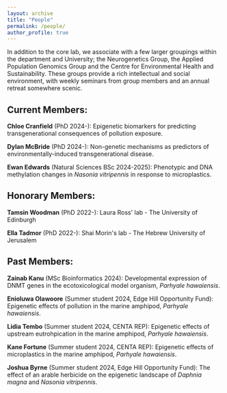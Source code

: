 ```yaml
---
layout: archive
title: "People"
permalink: /people/
author_profile: true
---
```


In addition to the core lab, we associate with a few larger groupings within the department and University; the Neurogenetics Group, the Applied Population Genomics Group and the Centre for Environmental Health and Sustainability. These groups provide a rich intellectual and social environment, with weekly seminars from group members and an annual retreat somewhere scenic.

<h2>Current Members:</h2>
<b>Chloe Cranfield</b> (PhD 2024-): Epigenetic biomarkers for predicting transgenerational consequences of pollution exposure.

<b>Dylan McBride</b> (PhD 2024-): Non-genetic mechanisms as predictors of environmentally-induced transgenerational disease.

<b>Ewan Edwards</b> (Natural Sciences BSc 2024-2025): Phenotypic and DNA methylation changes in <i>Nasonia vitripennis</i> in response to microplastics.

<h2>Honorary Members:</h2>
<b>Tamsin Woodman</b> (PhD 2022-): Laura Ross' lab - The University of Edinburgh

<b>Ella Tadmor</b> (PhD 2022-): Shai Morin's lab - The Hebrew University of Jerusalem


<h2>Past Members:</h2>
<b>Zainab Kanu</b> (MSc Bioinformatics 2024): Developmental expression of DNMT genes in the ecotoxicological model organism, <i>Parhyale hawaiensis</i>.

<b>Enioluwa Olawoore</b> (Summer student 2024, Edge Hill Opportunity Fund): Epigenetic effects of pollution in the marine amphipod, <i>Parhyale hawaiensis</i>.

<b>Lidia Tembo</b> (Summer student 2024, CENTA REP): Epigenetic effects of upstream eutrohpication in the marine amphipod, <i>Parhyale hawaiensis</i>.

<b>Kane Fortune</b> (Summer student 2024, CENTA REP): Epigenetic effects of microplastics in the marine amphipod, <i>Parhyale hawaiensis</i>.

<b>Joshua Byrne</b> (Summer student 2024, Edge Hill Opportunity Fund): The effect of an arable herbicide on the epigenetic landscape of <i>Daphnia magna</i> and <i>Nasonia vitripennis</i>.